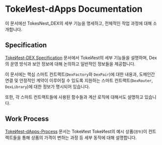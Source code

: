 
# TokeИest-dApps Documentation

이 문서에선 TokesNest_DEX의 세부 기능을 명세하고, 전체적인 작업 과정에 대해 소개합니다.

## Specification

[TokeИest-DEX Specification](./dex-specification.md) 문서에서 TokeИest의 세부 기능들을 설명하며, Dex의 운영 방식과 보안 정보에 대해 논의하고 일반적인 정보들을 제공합니다.

이 문서에는 핵심 스마트 컨트랙트(`DexFactory`와 `DexPair`)에 대한 내용과, 도메인간 연결 및 안정적인 계약이 이루어질 수 있도록 지원하는 스마트 컨트랙트(`DexRouter`, `DexLibrary`)에 대한 정보가 명시되어 있습니다.

또한, 각 스마트 컨트랙트들에 사용된 함수들과 계산 로직에 대해서도 설명하고 있습니다.

## Work Process

[TokeИest-dApps-Process](./dApps-process.md) 문서는 TokeИest TokeИest의 예시 상품(`원두`)이 컨트랙트들을 통해 상품의 가격이 변하는 과정 등 세부 동작에 대해 설명합니다.

